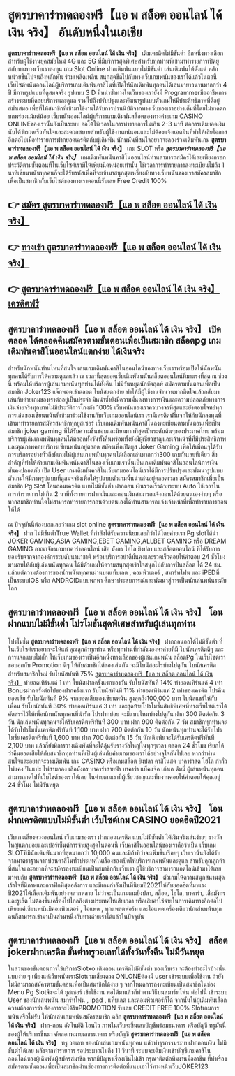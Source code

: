 # สูตรบาคาร่าทดลองฟรี【แอ พ สล็อต ออนไลน์ ได้ เงิน จริง】   อันดับหนึ่งในเอเชีย 

**สูตรบาคาร่าทดลองฟรี【แอ พ สล็อต ออนไลน์ ได้ เงิน จริง】** เติมเครดิตไม่มีขั้นต่ำ  อีกหนึ่งทางเลือกสำหรับผู้ใช้งานยุคสมัยใหม่ 4G และ 5G ที่มีบริการสุดพิเศษสำหรับทุกท่านที่เข้ามาทำรายการเปิดยูสกับทางทางเว็บเราลงทุน เกม Slot Online ฝากเดิมพันแบบไม่มีขั้นต่ำ เล่นเดิมพันได้ตั้งแต่ หลักหน่วยขึ้นไปจนถึงหลักพัน ร่วมเพลิดเพลิน สนุกสุดขีดไปกับทางเว็บเกมพนันของเราได้แล้วในตอนี้เว็บไซต์พนันออนไลน์ผู้บริการเกมเดิมพันคาสิโนที่เปิดให้นักเดิมพันทุกคนได้เล่นมายาวนานมากกว่า 4 ปี มีภาพรูปแบบที่ดูสมจจริง รูปแบบ 3 D
มิหนำซ้ำทางในเว็บของเรายังมี Programmerมืออาชีพการสร้างระบบที่คอยบริการและดูแล  รวมไปถึงปรับปรุงและพัฒนารูปแบบตัวเกมให้มีประสิทธิภาพที่ดีอยู่สม่ำเสมอ เพื่อที่ให้สมาชิกที่เข้ามาใช้งานได้รับการปรนนิบัติจากทางเว็บของเราอย่างเต็มที่โดยไม่ขาดตกบกพร่องแม้แต่น้อย เว็บพนันออนไลน์ผู้บริการเกมเดิมพันสล็อตของทางค่ายเกม CASINO ONLINEของเรานั้นยังเป็นระบบ ออโต้ใช้เวลาในการทำรายการไม่เกิน 2-3 นาที ต่อการเติมยอดเงิน นับได้ว่ารวดเร็วทันใจและสะดวกสบายสำหรับผู้ใช้งานแน่นอนและไม่ต้องแจ้งแอดมินที่ทำให้เสียโอกาสอีกต่อไปเมื่อทำรายการฝากยอดเครดิตกับผู้เดิมพัน
นักพนันที่สนใจอยากจะลองร่วมเดิมพันเกม **สูตรบาคาร่าทดลองฟรี【แอ พ สล็อต ออนไลน์ ได้ เงิน จริง】** เกม SLOT  หรือ ***สูตรบาคาร่าทดลองฟรี【แอ พ สล็อต ออนไลน์ ได้ เงิน จริง】*** เกมเดิมพันพนันคาสิโนออนไลน์ท่านสามารถสมัครได้เลยเพียงกรอกประวัติตามขั้นตอนที่ในเว็บไซต์เรามีให้เพียงนิดหน่อยเท่านั้น ใช้เวลาการทำรายการลงทะเบียนไม่ถึง 1 นาทีเซียนพนันทุกคนก็จะได้รับรหัสเพื่อที่จะเข้ามาสนุกสุดเหวี่ยงกับทางเว็บพนันของเราสมัครสมาชิกเพื่อเป็นสมาชิกกับเว็บไซต์ของทางเราตอนนี้รับเลย Free Credit 100%

## 👉 [สมัคร สูตรบาคาร่าทดลองฟรี【แอ พ สล็อต ออนไลน์ ได้ เงิน จริง】](https://archa888.com/)
## 👉 [ทางเข้า สูตรบาคาร่าทดลองฟรี【แอ พ สล็อต ออนไลน์ ได้ เงิน จริง】](https://archa888.com/)
## 👉 [สูตรบาคาร่าทดลองฟรี【แอ พ สล็อต ออนไลน์ ได้ เงิน จริง】 เครดิตฟรี](https://archa888.com/)

## สูตรบาคาร่าทดลองฟรี【แอ พ สล็อต ออนไลน์ ได้ เงิน จริง】 เปิดตลอด ได้ตลอดคืนสมัครตามขั้นตอนเพื่อเป็นสมาชิก สล็อตpg เกมเดิมพันคาสิโนออนไลน์แตกง่าย ได้เงินจริง

สำหรับนักพนันท่านไหนที่สนใจ เล่นเกมเดิมพันคาสิโนออนไลน์ของทางเว็บเราพร้อมเปิดให้นักพนันทุกคนได้รับการให้ความดูแลแล้ว ณ เวลานี้สุดยอดเว็บเดิมพันพนันสล็อตออนไลน์ที่มาแรงที่สุด ณ ช่วงนี้ พร้อมให้บริการผู้เล่นเกมพนันทุกท่านได้ทั้งคืน ไม่มีวันหยุดนักขัตฤกษ์ สมัครตามขั้นตอนเพื่อเป็นสมาชิก Joker123 แจ๊กพอตเข้าตลอด โบนัสแตกง่าย ทำให้มีผู้ใช้งานจำนวนมากติดใจแล้วกลับมาเล่นกับค่ายเกมของเราต่ออยู่เป็นประจำ มิหนำซ้ำยังมีความมั่นคงทางการเงินและความปลอดภัยทางการเงินจ่ายจริงทุกบาทไม่มีประวัติการโกงตัง 100% เว็บพนันของเราควบวงจรที่สุดและยังตอบโจทย์ทุกการเล่นของเซียนพนันที่เข้ามาร่วมใช้งานกับเว็บเกมออนไลน์เรา
เรามีเครดิตฟรีแจกให้กับนักลงทุนที่เข้ามาทำรายการสมัครสมาชิกทุกยูสเซอร์ เว็บเกมเดิมพันพนันคาสิโนลงทะเบียนตามขั้นตอนเพื่อเป็นสมาชิก joker gaming ที่ได้รับความชื่นชอบและนิยมมากที่สุดเป็นระดับต้นๆของประเทศไทย พร้อมบริการผู้เล่นเกมพนันทุกคนได้ตลอดทั้งวันทั้งคืนพร้อมทั้งยังมีผู้เชี่ยวชาญและเจ้าหน้าที่ที่มีประสิทธิภาพและคุณภาพคอยบริการเซียนพนันอยู่ตลอด สมัครเพื่อเปิดยูส Joker Gaming เพื่อให้เพื่อนๆได้รับการบริการอย่างทั่วถึงมีเกมให้ผู้เล่นเกมพนันทุกคนได้เลือกเล่นมากกว่า300 เกมกันเลยทีเดียว
สิ่งสำคัญที่ทำให้ค่ายเกมเดิมพันพนันคาสิโนของเว็บเกมเรานั้นเป็นเกมเดิมพันคาสิโนออนไลน์การเงินมั่นคงปลอดภัย เปิด User  เกมเดิมพันคาสิโนเว็บเกมออนไลน์เราได้มีการปรับปรุงและพัฒนารูปแบบตัวเกมให้มีภาพรูปแบบที่ดูสมจจริงเพื่อให้รูปแบบตัวเกมนั้นน่าเล่นอยู่ตลอดเวลา สมัครสมาชิกเพื่อเป็นสมาชิก  Pg Slot โอนถอนเครดิต แบบไม่มีขั้นต่ำ ฝากถอน เงินรวดเร็วด้วยระบบ Auto ใช้เวลาในการทำรายการไม่เกิน 2 นาทีทั้งรายการฝากเงินและถอนเงินสามารถแจ้งถอนได้ด้วยตนเองง่ายๆ หรือหากสมาชิกท่านใดไม่สามารถทำรายการถอนด้วยตนเองได้ท่านสามารถแจ้งเจ้าหน้าที่เพื่อทำรายการถอนให้ได้

ณ ปัจจุบันนี้ต้องบอกเลยว่าเกม slot online **สูตรบาคาร่าทดลองฟรี【แอ พ สล็อต ออนไลน์ ได้ เงิน จริง】** ฝาก ไม่มีขั้นต่ำTrue Wallet ที่กำลังได้รับความนิยมเลยก็ว่าได้โดยค่ายเรา Pg slotได้นำ  JOKER GAMING,ASIA GAMING,EBET GAMING,ALLBET GAMING หรือ DREAM GAMING อาณาจักรเกมบาคาร่าออนไลน์ เสือ มังกร ไฮโล ยิงปลา และสล็อตออนไลน์ ที่ได้รับการยอมรับจากจากองค์กรระบดับนานาชาติ พร้อมบริการอย่าดีมั่นคงและรวดเร็วคอยให้คำตอบ 24 ชั่วโมง มามอบให้กับผู้เล่นพนันทุกคน ได้มีตัวเกมให้ความสนุกสุดเร้าใจสนุกไปกับการปั่นสล็อต ได้ 24 ชม. แล้วแต่ความต้องการของนักพนันทุกคนผ่านบนแท็บเลต , คอมพิวเตอร์ , สมาร์ทโฟน และ iPEDที่เป็นระบบIOS หรือ ANDROIDแบบพกพา ศึกษาประสบการณ์และพัฒนาสู่การเป็นนักเล่นพนันระดับโลก

## สูตรบาคาร่าทดลองฟรี【แอ พ สล็อต ออนไลน์ ได้ เงิน จริง】 โอนฝากแบบไม่มีขั้นต่ำ โปรโมชั่นสุดพิเศษสำหรับผู้เล่นทุกท่าน

โปรโมชั่น **สูตรบาคาร่าทดลองฟรี【แอ พ สล็อต ออนไลน์ ได้ เงิน จริง】** ฝากถอนออโต้ไม่มีขั้นต่ำ ที่ในเว็บไซต์เราอยากจะให้แก่  คุณลูกค้าทุกท่าน หรือทุกท่านที่กำลังมองหาค่ายที่มี โบนัสเครดิตดีๆ และการแจกแบบไม่กั๊ก ให้เว็บเกมของเราเป็นอีกหนึ่งทางเลือกของผู้เล่นเกมพนัน สล็อตPg ในเว็บไซต์เรา ขอบอกกับ Promotion ดีๆ ให้กับสมาชิกได้ลองเล่นกัน จะมีโบนัสอะไรบ้างไปดูกัน
โบนัสเครดิตสำหรับสมาชิกใหม่ รับโบนัสทันที 75% [สูตรบาคาร่าทดลองฟรี【แอ พ สล็อต ออนไลน์ ได้ เงิน จริง】](https://archa888.com/) ทำยอดเทิร์นแค่ 1 เท่า
โบนัสฝากครั้งแรกของวัน รับโบนัสทันที 14% ทำยอดเทิร์นแค่ 4 เท่า
Bonusฝากครั้งต่อไปของฝากครั้งแรก รับโบนัสทันที 11% ทำยอดเทิร์นแค่ 2 เท่าของเครดิต
โปรคืนยอดเสีย รับโบนัสทันที 9% จากยอดเสียของเซียนพนัน สูงสุดถึง100,000 บาท
โบนัสแชร์ให้กับเพื่อน รับโบนัสทันที 30% ทำยอดเทิร์นแค่ 3 เท่า
และสุดท้ายโปรโมชั่นสิทธิพิเศษที่ทางเว็บไซต์เราได้คัดสรรไว้ให้เพื่อนักพนันทุกคนที่น่ารัก โปรฝากบ่อย จะมีแบบไหนบ้างไปดูกัน
ฝาก 300 ติดต่อกัน 3 วัน นักเล่นพนันทุกคนจะได้รับเครดิตฟรีทันที 300 บาท
ฝาก 900 ติดต่อกัน 7 วัน สมาชิกทุกท่านจะได้รับโปรโมชั่นเครดิตฟรีทันที 1,100 บาท
ฝาก 700 ติดต่อกัน 10 วัน นักพนันทุกท่านจะได้รับโปรโมชั่นเครดิตฟรีทันที 1,600 บาท
ฝาก 700 ติดต่อกัน 15 วัน นักเดิมพันจะได้รับเครดิตฟรีทันที 2,100 บาท
แล้วก็ยังมีการวางเดิมพันที่จะได้ลุ้นรับรางวัลใหญ่ในทุกๆเวลา ตลอด 24 ชั่วโมง เรียกได้ว่าคืนยอดเสียให้กับสมาชิกทุกท่านที่เป็นผู้เล่นกับค่ายเกมของเราได้อย่างจุใจกันไปเลย หากว่าท่านสนใจและอยากจะวางเดิมพัน เกม CASINO หรือเกมสล็อต ยิงปลา คาสิโนสด บาคาร่าสด ไฮโล กำถั่ว ไพ่แคง ปั่นแปะ ไพ่สามกอง เสือมังกร บาคาร่าสายฟ้า บาคาร่า แบ็คแจ๊ค เก้าเก ดัมมี่ ผู้เล่นพนันทุกคนสามารถกดไปที่เว็บไซต์ของเราได้เลย ในค่ายเกมเรามีผู้เชี่ยวชาญและทีมงานคอยให้คำตอบให้คุณอยู่ 24 ชั่วโมง ไม่มีวันหยุด

## สูตรบาคาร่าทดลองฟรี【แอ พ สล็อต ออนไลน์ ได้ เงิน จริง】 โอนฝากเครดิตแบบไม่มีขั้นต่ำ  เว็บไซต์เกม CASINO ยอดฮิตปี2021

เว็บเกมเสี่ยงดวงออนไลน์ เว็บเกมของเรา ฝากถอนเครดิต แบบไม่มีขั้นต่ำ ได้เงินจริงเล่นง่ายๆ รางวัลใหญ่แตกบ่อยและเปอร์เซ็นต์การจ่ายสูงสุดในตอนนี้ เว็บคาสิโนออนไลน์ของเราถือว่าเป็น เว็บเกม SLOTที่มีนักเดิมพันมากที่สุดมากกว่า 10,000 คนและมีถ้าทีว่าจะเพิ่มขึ้นเรื่อยๆ เว็บเรานั้นยังได้รับจากมาตราฐานจากบ่อนคาสิโนทั่วประเทศในเรื่องของเปิดให้บริการเกมพนันและดูแล สำหรับคุณลูกค้าที่สนใจและอยากที่จะสมัครลงทะเบียนเป็นสมาชิกกับเว็บเรา ผู้ใช้บริการสามารถแอดไลน์เข้ามาได้เลย
	มาพบกับ **สูตรบาคาร่าทดลองฟรี【แอ พ สล็อต ออนไลน์ ได้ เงิน จริง】** ตัวเกมให้ความสนุกสนานสุดเร้าใจที่มีภาพและกราฟิกที่สุดอลังการ และมีเกมกำลังเป็นที่นิยมปี2021ให้กับยอดฮิตที่มาแรงปี2021ได้เลือกเดิมพันอย่างหลากหลาย  ไม่ว่าจะเป็นเกมเกมยิงปลา, สล็อต, ไฮโล, บาคาร่า, เสือมังกร และรูเล็ต ไม่ต้องขึ้นเครื่องไปไกลถึงต่างประเทศให้เสียเวลา หรือเสียค่าใช้จ่ายในการเดินทางอีกต่อไป เพียงแค่เซียนพนันมีคอมพิวเตอร์ , ไอแพด , ทุกแพลตฟอร์ม และไอแพดเครื่องเดียวนักเล่นพนันทุกคนก็สามารถเข้ามาเป็นส่วนหนึ่งกับทางค่ายเราได้แล้วในปัจจุบัน

## สูตรบาคาร่าทดลองฟรี【แอ พ สล็อต ออนไลน์ ได้ เงิน จริง】 สล็อต jokerฝากเครดิต ขั้นต่ำทรูวอเลทได้ทั้งวันทั้งคืน ไม่มีวันหยุด

ในส่วนของขั้นตอนการใช้บริการSlotxo เติมถอน เครดิตไม่มีขั้นต่ำ ของเว็บเรา จะต้องทำอะไรบ้างนั้น แบบง่าย ๆ เพียงแค่เว็บพนันเราSlotเกมเสี่ยงดวง ONLONEต้องมี user เข้าระบบเพื่อใช้งาน ถ้ายังไม่มีสามารถสมัครตามขั้นตอนเพื่อเป็นสมาชิกได้ง่าย ๆ จากโหมดการลงทะเบียนเป็นสมาชิกในช่อง Menu  Pg Slotจึงจะได้ ยูสเซอร์ เข้าใช้งาน พอได้มาแล้วก็ทำตามวิธีบนสมาร์ทโฟน ต่อไปนี้
เข้าระบบ User  ของนักเล่นพนัน สมาร์ทโฟน , ipad , แท็บเลต และคอมพิวเตอร์ก็ได้
จากนั้นให้ผู้เดิมพันเลือกความต้องการว่า ต้องการจะได้รับPROMOTION รับเลย CREDIT FREE 100% Slotเกมการพนันหรือไม่รับ
ให้นักเล่นเกมพนันสมัครสมาชิก คลิก **สูตรบาคาร่าทดลองฟรี【แอ พ สล็อต ออนไลน์ ได้ เงิน จริง】** ฝาก-ถอน อัตโนมัติ โอนไว ภาพในเว็บจะขึ้นเลขบัญชีพร้อมธนาคาร หรือบัญชี ทรูมันนี่ ของผู้ให้บริการขึ้นมา
คัดลอกหมายเลขธนาคาร หรือบัญชี **สูตรบาคาร่าทดลองฟรี【แอ พ สล็อต ออนไลน์ ได้ เงิน จริง】** ทรู วอเลท ของนักเล่นเกมพนันทุกคน แล้วทำธุรกรรมระบบฝากถอนเงิน ไม่มีขั้นต่ำได้เลย
หลังจากทำรายการ รอประมาณไม่ถึง 11 วินาที ระบบจะเติมเงินเข้าบัญชีเกมคาสิโนออนไลน์ของผู้เดิมพันผู้สมัครสมาชิก
หากมีปัญหาเรื่องเงินไม่เข้า กรุณาติดต่อทีมงานมืออาชีพ ที่ทำเรื่องสมัครตามขั้นตอนเพื่อเป็นสมาชิกผ่านช่องทางการติดต่อที่แนบเอาไว้ทางหน้าเว็บJOKER123


